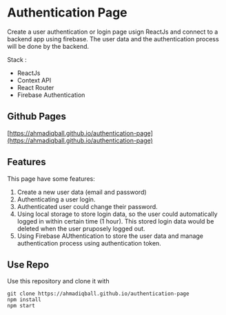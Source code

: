 # Authentication Page

Create a user authentication or login page usign ReactJs and connect to a backend app using firebase. The user data and the authentication process will be done by the backend.

Stack :
- ReactJs
- Context API
- React Router
- Firebase Authentication

## Github Pages

[https://ahmadiqball.github.io/authentication-page](https://ahmadiqball.github.io/authentication-page)

## Features
This page have some features:
1. Create a new user data (email and password)
2. Authenticating a user login.
3. Authenticated user could change their password.
4. Using local storage to store login data, so the user could automatically logged in within certain time (1 hour). This stored login data would be deleted when the user pruposely logged out.
5. Using Firebase AUthentication to store the user data and manage authentication process using authentication token.



## Use Repo

Use this repository and clone it with
```
git clone https://ahmadiqball.github.io/authentication-page
npm install
npm start
```
